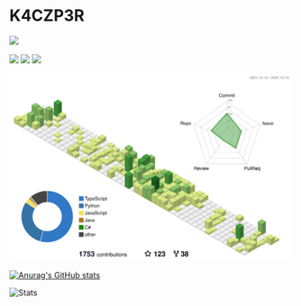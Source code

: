 # K4CZP3R 

![](https://komarev.com/ghpvc/?username=K4CZP3R)

![](https://img.shields.io/endpoint?url=https://waka.k4czp3r.xyz/api/compat/shields/v1/kacper/interval:today&style=flat-square&color=2F855A&label=Today)
![](https://img.shields.io/endpoint?url=https://waka.k4czp3r.xyz/api/compat/shields/v1/kacper/interval:yesterday&style=flat-square&color=2F855A&label=Yesterday)
![](https://img.shields.io/endpoint?url=https://waka.k4czp3r.xyz/api/compat/shields/v1/kacper/interval:7_days&style=flat-square&color=2F855A&label=Last%20week)

![](./profile-3d-contrib/profile-green-animate.svg)

[![Anurag's GitHub stats](https://github-readme-stats.vercel.app/api?username=K4CZP3R&theme=dracula)](https://github.com/anuraghazra/github-readme-stats)



![Stats](https://github-readme-stats.vercel.app/api/wakatime?username=kacper&api_domain=waka.k4czp3r.xyz&bg_color=1A202C&title_color=2F855A&icon_color=2F855A&text_color=ffffff&custom_title=Wakapi%20Week%20Stats&layout=compact)
